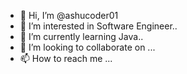 - 👋 Hi, I’m @ashucoder01
- 👀 I’m interested in Software Engineer..
- 🌱 I’m currently learning Java..
- 💞️ I’m looking to collaborate on ...
- 📫 How to reach me ...

<!---
ashucoder01/ashucoder01 is a ✨ special ✨ repository because its `README.md` (this file) appears on your GitHub profile.
You can click the Preview link to take a look at your changes.
--->
